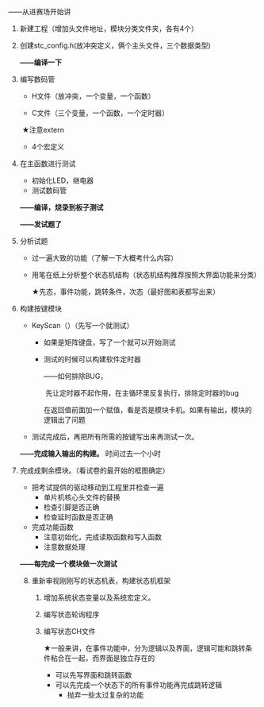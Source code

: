——从进赛场开始讲

1. 新建工程（增加头文件地址，模块分类文件夹，各有4个）

2. 创建stc_config.h(放冲突定义，俩个主头文件，三个数据类型)

   **——编译一下**

3. 编写数码管

   * H文件（放冲突，一个变量，一个函数）


   * C文件（三个变量，一个函数，一个定时器）

   ​	★注意extern

   * 4个宏定义

4. 在主函数进行测试

   * 初始化LED，继电器
   * 测试数码管

   **——编译，烧录到板子测试**

   **——发试题了**

5. 分析试题

   * 过一遍大致的功能（了解一下大概考什么内容）

   * 用笔在纸上分析整个状态机结构（状态机结构推荐按照大界面功能来分类）

     ★先态，事件功能，跳转条件，次态（最好图和表都写出来）

6. 构建按键模块

   * KeyScan（）（先写一个就测试）

     * 如果是矩阵键盘，写了一个就可以开始测试

     * 测试的时候可以构建软件定时器

       ——如何排除BUG，

       ​	先让定时器不起作用，在主循环里反复执行，排除定时器的bug

       ​	在返回值前面加一个赋值，看是否是模块卡机。如果有输出，模块的逻辑出了问题

   * 测试完成后，再把所有所需的按键写出来再测试一次。

   **——完成输入输出的构建。** 时间过去一个小时 

7. 完成成剩余模块。（看试卷的最开始的框图确定）

   * 把考试提供的驱动移动到工程里并检查一遍
     * 单片机核心头文件的替换
     * 检查引脚是否正确
     * 检查延时函数是否正确
   * 完成功能函数
     * 注意初始化，完成读取函数和写入函数
     * 注意数据处理

   **——每完成一个模块做一次测试**

   8. 重新审视刚刚写的状态机表，构建状态机框架

      1. 增加系统状态变量以及系统宏定义。

      2. 编写状态轮询程序

      3. 编写状态CH文件

         ★一般来讲，在事件功能中，分为逻辑以及界面，逻辑可能和跳转条件粘合在一起，而界面是独立存在的

         * 可以先写界面和跳转函数
         * 可以先完成一个状态下的所有事件功能再完成跳转逻辑
           * 抛弃一些太过复杂的功能